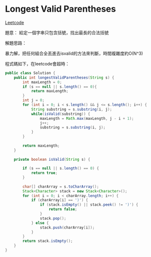 # Longest Valid Parentheses

[Leetcode](https://leetcode.com/problems/longest-valid-parentheses/)


題意： 給定一個字串只包含括號，找出最長的合法括號


解題思路：

暴力解，把任何組合全丟進去isvalid的方法來判斷，時間複雜度約O(N^3)

程式碼如下，在leetcode會超時：

```java
public class Solution {
    public int longestValidParentheses(String s) {
        int maxLength = 0;
        if (s == null || s.length() == 0){
            return maxLength;
        }
        int j = 0;
        for (int i = 0; i < s.length() && j <= s.length(); i++) {
            String substring = s.substring(i, j);
            while(isValid(substring)) {
                maxLength = Math.max(maxLength, j - i + 1);
                j++;
                substring = s.substring(i, j);
            }
        }
        
        return maxLength;
    }
    
    private boolean isValid(String s) {
        
        if (s == null || s.length() == 0) {
            return true;
        }
        
        char[] charArray = s.toCharArray();
        Stack<Character> stack = new Stack<Character>();
        for (int i = 0; i < charArray.length; i++) {
            if (charArray[i] == ')') {
                if (stack.isEmpty() || stack.peek() != ')') {
                    return false;
                }
                stack.pop();
            } else {
                stack.push(charArray[i]);
            }
        }
        return stack.isEmpty();
    }
}
```